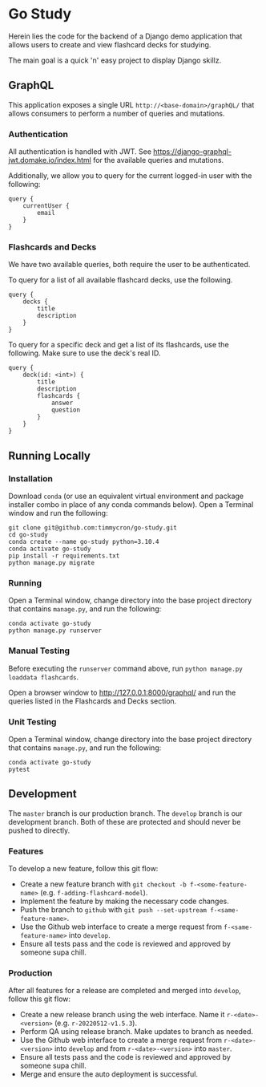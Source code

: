 # Go Study

Herein lies the code for the backend of a Django demo application that allows users
to create and view flashcard decks for studying.

The main goal is a quick 'n' easy project to display Django skillz.

## GraphQL

This application exposes a single URL `http://<base-domain>/graphQL/` that allows consumers
to perform a number of queries and mutations.

### Authentication

All authentication is handled with JWT. See https://django-graphql-jwt.domake.io/index.html
for the available queries and mutations.

Additionally, we allow you to query for the current logged-in user with the following:

```text
query {
    currentUser {
        email
    }
}
```

### Flashcards and Decks

We have two available queries, both require the user to be authenticated.

To query for a list of all available flashcard decks, use the following.

```text
query {
    decks {
        title
        description
    }
}
```

To query for a specific deck and get a list of its flashcards, use the following. Make sure
to use the deck's real ID.

```text
query {
    deck(id: <int>) {
        title
        description
        flashcards {
            answer
            question
        }
    }
}
```

## Running Locally

### Installation

Download `conda` (or use an equivalent virtual environment and package installer
combo in place of any conda commands below). Open a Terminal window and run the following:

```commandline
git clone git@github.com:timmycron/go-study.git
cd go-study
conda create --name go-study python=3.10.4
conda activate go-study
pip install -r requirements.txt
python manage.py migrate
```

### Running

Open a Terminal window, change directory into the base project directory
that contains `manage.py`, and run the following:

```commandline
conda activate go-study
python manage.py runserver
```

### Manual Testing

Before executing the `runserver` command above, run `python manage.py loaddata flashcards`.

Open a browser window to http://127.0.0.1:8000/graphql/ and run the queries listed in the 
Flashcards and Decks section.

### Unit Testing

Open a Terminal window, change directory into the base project directory
that contains `manage.py`, and run the following:

```commandline
conda activate go-study
pytest
```

## Development

The `master` branch is our production branch. The `develop` branch is our development branch.
Both of these are protected and should never be pushed to directly.

### Features

To develop a new feature, follow this git flow:

- Create a new feature branch with `git checkout -b f-<some-feature-name>` (e.g. `f-adding-flashcard-model`).
- Implement the feature by making the necessary code changes.
- Push the branch to `github` with `git push --set-upstream f-<same-feature-name>`.
- Use the Github web interface to create a merge request from `f-<same-feature-name>` into `develop`.
- Ensure all tests pass and the code is reviewed and approved by someone supa chill.

### Production

After all features for a release are completed and merged into `develop`, follow this git flow:

- Create a new release branch using the web interface. Name it `r-<date>-<version>` (e.g. `r-20220512-v1.5.3`).
- Perform QA using release branch. Make updates to branch as needed.
- Use the Github web interface to create a merge request from `r-<date>-<version>` into `develop` and
from `r-<date>-<version>` into `master`.
- Ensure all tests pass and the code is reviewed and approved by someone supa chill.
- Merge and ensure the auto deployment is successful.